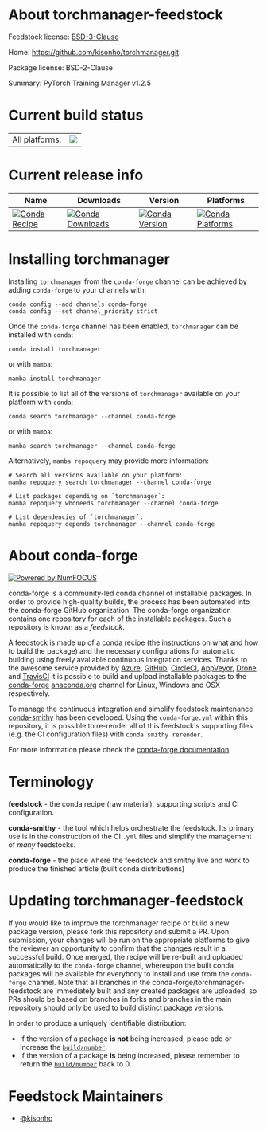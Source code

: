About torchmanager-feedstock
============================

Feedstock license: [BSD-3-Clause](https://github.com/conda-forge/torchmanager-feedstock/blob/main/LICENSE.txt)

Home: https://github.com/kisonho/torchmanager.git

Package license: BSD-2-Clause

Summary: PyTorch Training Manager v1.2.5

Current build status
====================


<table><tr><td>All platforms:</td>
    <td>
      <a href="https://dev.azure.com/conda-forge/feedstock-builds/_build/latest?definitionId=22887&branchName=main">
        <img src="https://dev.azure.com/conda-forge/feedstock-builds/_apis/build/status/torchmanager-feedstock?branchName=main">
      </a>
    </td>
  </tr>
</table>

Current release info
====================

| Name | Downloads | Version | Platforms |
| --- | --- | --- | --- |
| [![Conda Recipe](https://img.shields.io/badge/recipe-torchmanager-green.svg)](https://anaconda.org/conda-forge/torchmanager) | [![Conda Downloads](https://img.shields.io/conda/dn/conda-forge/torchmanager.svg)](https://anaconda.org/conda-forge/torchmanager) | [![Conda Version](https://img.shields.io/conda/vn/conda-forge/torchmanager.svg)](https://anaconda.org/conda-forge/torchmanager) | [![Conda Platforms](https://img.shields.io/conda/pn/conda-forge/torchmanager.svg)](https://anaconda.org/conda-forge/torchmanager) |

Installing torchmanager
=======================

Installing `torchmanager` from the `conda-forge` channel can be achieved by adding `conda-forge` to your channels with:

```
conda config --add channels conda-forge
conda config --set channel_priority strict
```

Once the `conda-forge` channel has been enabled, `torchmanager` can be installed with `conda`:

```
conda install torchmanager
```

or with `mamba`:

```
mamba install torchmanager
```

It is possible to list all of the versions of `torchmanager` available on your platform with `conda`:

```
conda search torchmanager --channel conda-forge
```

or with `mamba`:

```
mamba search torchmanager --channel conda-forge
```

Alternatively, `mamba repoquery` may provide more information:

```
# Search all versions available on your platform:
mamba repoquery search torchmanager --channel conda-forge

# List packages depending on `torchmanager`:
mamba repoquery whoneeds torchmanager --channel conda-forge

# List dependencies of `torchmanager`:
mamba repoquery depends torchmanager --channel conda-forge
```


About conda-forge
=================

[![Powered by
NumFOCUS](https://img.shields.io/badge/powered%20by-NumFOCUS-orange.svg?style=flat&colorA=E1523D&colorB=007D8A)](https://numfocus.org)

conda-forge is a community-led conda channel of installable packages.
In order to provide high-quality builds, the process has been automated into the
conda-forge GitHub organization. The conda-forge organization contains one repository
for each of the installable packages. Such a repository is known as a *feedstock*.

A feedstock is made up of a conda recipe (the instructions on what and how to build
the package) and the necessary configurations for automatic building using freely
available continuous integration services. Thanks to the awesome service provided by
[Azure](https://azure.microsoft.com/en-us/services/devops/), [GitHub](https://github.com/),
[CircleCI](https://circleci.com/), [AppVeyor](https://www.appveyor.com/),
[Drone](https://cloud.drone.io/welcome), and [TravisCI](https://travis-ci.com/)
it is possible to build and upload installable packages to the
[conda-forge](https://anaconda.org/conda-forge) [anaconda.org](https://anaconda.org/)
channel for Linux, Windows and OSX respectively.

To manage the continuous integration and simplify feedstock maintenance
[conda-smithy](https://github.com/conda-forge/conda-smithy) has been developed.
Using the ``conda-forge.yml`` within this repository, it is possible to re-render all of
this feedstock's supporting files (e.g. the CI configuration files) with ``conda smithy rerender``.

For more information please check the [conda-forge documentation](https://conda-forge.org/docs/).

Terminology
===========

**feedstock** - the conda recipe (raw material), supporting scripts and CI configuration.

**conda-smithy** - the tool which helps orchestrate the feedstock.
                   Its primary use is in the construction of the CI ``.yml`` files
                   and simplify the management of *many* feedstocks.

**conda-forge** - the place where the feedstock and smithy live and work to
                  produce the finished article (built conda distributions)


Updating torchmanager-feedstock
===============================

If you would like to improve the torchmanager recipe or build a new
package version, please fork this repository and submit a PR. Upon submission,
your changes will be run on the appropriate platforms to give the reviewer an
opportunity to confirm that the changes result in a successful build. Once
merged, the recipe will be re-built and uploaded automatically to the
`conda-forge` channel, whereupon the built conda packages will be available for
everybody to install and use from the `conda-forge` channel.
Note that all branches in the conda-forge/torchmanager-feedstock are
immediately built and any created packages are uploaded, so PRs should be based
on branches in forks and branches in the main repository should only be used to
build distinct package versions.

In order to produce a uniquely identifiable distribution:
 * If the version of a package **is not** being increased, please add or increase
   the [``build/number``](https://docs.conda.io/projects/conda-build/en/latest/resources/define-metadata.html#build-number-and-string).
 * If the version of a package **is** being increased, please remember to return
   the [``build/number``](https://docs.conda.io/projects/conda-build/en/latest/resources/define-metadata.html#build-number-and-string)
   back to 0.

Feedstock Maintainers
=====================

* [@kisonho](https://github.com/kisonho/)

